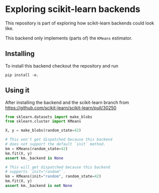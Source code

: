 # Exploring scikit-learn backends

This repository is part of exploring how scikit-learn backends
could look like.

This backend only implements (parts of) the `KMeans` estimator.


## Installing

To install this backend checkout the repository and run
```
pip install -e.
```


## Using it

After installing the backend and the scikit-learn branch from
https://github.com/scikit-learn/scikit-learn/pull/30250

```python
from sklearn.datasets import make_blobs
from sklearn.cluster import KMeans

X, y = make_blobs(random_state=42)

# This won't get dispatched because this backend
# does not support the default `init` method.
km = KMeans(random_state=42)
km.fit(X, y)
assert km._backend is None

# This will get dispatched because this backend
# supports `init="random"`.
km = KMeans(init="random", random_state=42)
km.fit(X, y)
assert km._backend is not None
```
